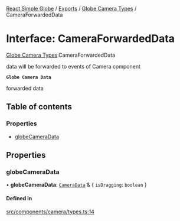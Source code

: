 [React Simple Globe](../README.md) / [Exports](../modules.md) / [Globe Camera Types](../modules/Globe_Camera_Types.md) / CameraForwardedData

# Interface: CameraForwardedData

[Globe Camera Types](../modules/Globe_Camera_Types.md).CameraForwardedData

data will be forwarded to events of Camera component

**`Globe Camera Data`**

forwarded data

## Table of contents

### Properties

- [globeCameraData](Globe_Camera_Types.CameraForwardedData.md#globecameradata)

## Properties

### globeCameraData

• **globeCameraData**: [`CameraData`](../classes/Globe_Camera_Classes.CameraData.md) & { `isDragging`: `boolean`  }

#### Defined in

[src/components/camera/types.ts:14](https://github.com/Gaushao/d3-react-globe/blob/636f719/src/components/camera/types.ts#L14)
